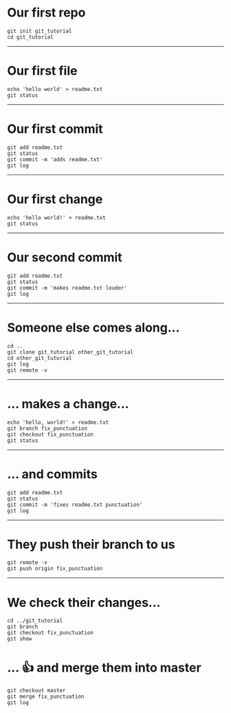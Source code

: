 # Our first repo
```
git init git_tutorial
cd git_tutorial
```

---

# Our first file

```
echo 'hello world' > readme.txt
git status
```

---

# Our first commit

```
git add readme.txt
git status
git commit -m 'adds readme.txt'
git log
```

---

# Our first change

```
echo 'hello world!' > readme.txt
git status
```

---

# Our second commit

```
git add readme.txt
git status
git commit -m 'makes readme.txt louder'
git log
```

---

# Someone else comes along...

```
cd ..
git clone git_tutorial other_git_tutorial
cd other_git_tutorial
git log
git remote -v
```

---

# ... makes a change...

```
echo 'hello, world!' > readme.txt
git branch fix_punctuation
git checkout fix_punctuation
git status
```

---

# ... and commits

```
git add readme.txt
git status
git commit -m 'fixes readme.txt punctuation'
git log
```

---

# They push their branch to us

```
git remote -v
git push origin fix_punctuation
```

---

# We check their changes...

```
cd ../git_tutorial
git branch
git checkout fix_punctuation
git show
```

# ... 👍 and merge them into master

```
git checkout master
git merge fix_punctuation
git log
```
